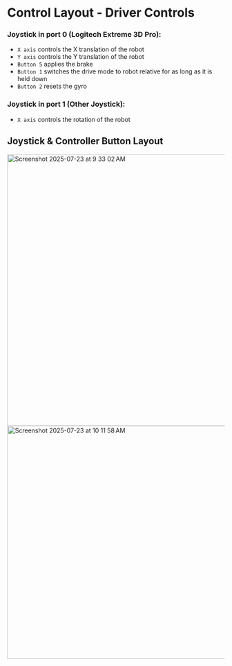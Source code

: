 # Control Layout - Driver Controls #

### Joystick in port 0 (Logitech Extreme 3D Pro): ###
* `X axis` controls the X translation of the robot
* `Y axis` controls the Y translation of the robot
* `Button 5` applies the brake
* `Button 1` switches the drive mode to robot relative for as long as it is held down
* `Button 2` resets the gyro

### Joystick in port 1 (Other Joystick): ###
* `X axis` controls the rotation of the robot




## Joystick & Controller Button Layout ##

<img width="765" height="627.791878173" alt="Screenshot 2025-07-23 at 9 33 02 AM" src="https://github.com/user-attachments/assets/9804a68b-6f6d-46fe-bb1f-81149f663f4e" />

<img width="765" height="538" alt="Screenshot 2025-07-23 at 10 11 58 AM" src="https://github.com/user-attachments/assets/453fc3e7-c507-4be0-b838-7876ca1dede2" />

